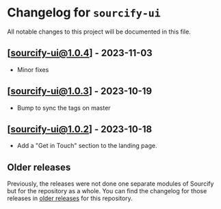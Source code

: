 # Changelog for `sourcify-ui`

All notable changes to this project will be documented in this file.

## [sourcify-ui@1.0.4] - 2023-11-03

- Minor fixes

## [sourcify-ui@1.0.3] - 2023-10-19

- Bump to sync the tags on master

## [sourcify-ui@1.0.2] - 2023-10-18

- Add a "Get in Touch" section to the landing page.

## Older releases

Previously, the releases were not done one separate modules of Sourcify but for the repository as a whole.
You can find the changelog for those releases in [older releases](https://github.com/ethereum/sourcify/releases) for this repository.
